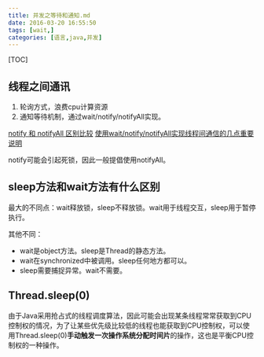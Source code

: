 ```yaml
---
title: 并发之等待和通知.md
date: 2016-03-20 16:55:50
tags: [wait,]
categories: [语言,java,并发]
---
```


[TOC]

<!--more-->

## 线程之间通讯

1. 轮询方式，浪费cpu计算资源
2. 通知等待机制，通过wait/notify/notifyAll实现。

[notify 和 notifyAll 区别比较](http://www.importnew.com/10173.html)
[使用wait/notify/notifyAll实现线程间通信的几点重要说明](使用wait/notify/notifyAll实现线程间通信的几点重要说明)

notify可能会引起死锁，因此一般提倡使用notifyAll。

## sleep方法和wait方法有什么区别

最大的不同点：wait释放锁，sleep不释放锁。wait用于线程交互，sleep用于暂停执行。

其他不同：

- wait是object方法。sleep是Thread的静态方法。
- wait在synchronized中被调用。sleep任何地方都可以。
- sleep需要捕捉异常。wait不需要。

## Thread.sleep(0)

由于Java采用抢占式的线程调度算法，因此可能会出现某条线程常常获取到CPU控制权的情况，为了让某些优先级比较低的线程也能获取到CPU控制权，可以使用Thread.sleep(0)**手动触发一次操作系统分配时间片**的操作，这也是平衡CPU控制权的一种操作。


